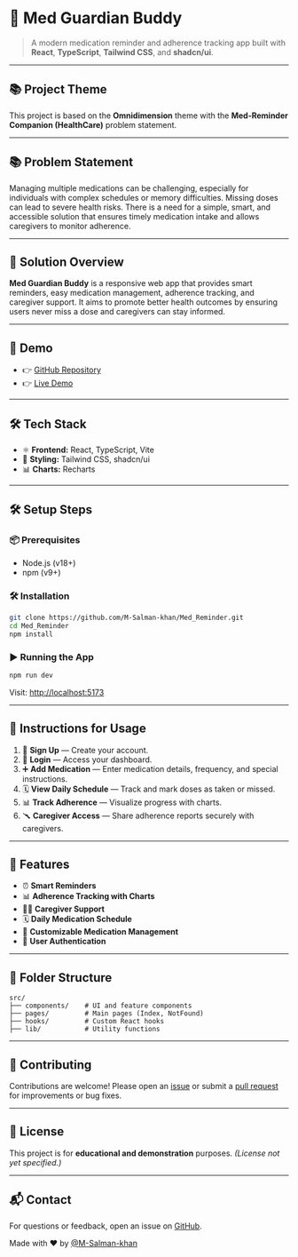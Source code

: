 # 💊 Med Guardian Buddy

> A modern medication reminder and adherence tracking app built with **React**, **TypeScript**, **Tailwind CSS**, and **shadcn/ui**.

---

## 📚 Project Theme

This project is based on the **Omnidimension** theme with the **Med-Reminder Companion (HealthCare)** problem statement.

---

## 📚 Problem Statement

Managing multiple medications can be challenging, especially for individuals with complex schedules or memory difficulties. Missing doses can lead to severe health risks. There is a need for a simple, smart, and accessible solution that ensures timely medication intake and allows caregivers to monitor adherence.

---

## 🔄 Solution Overview

**Med Guardian Buddy** is a responsive web app that provides smart reminders, easy medication management, adherence tracking, and caregiver support. It aims to promote better health outcomes by ensuring users never miss a dose and caregivers can stay informed.

---

## 🔗 Demo

- 👉 [GitHub Repository](https://github.com/M-Salman-khan/Med_Reminder.git)
- 👉 [Live Demo](http://med-guardian-buddy.vercel.app/)

---

## 🛠️ Tech Stack

- ⚛️ **Frontend:** React, TypeScript, Vite
- 🌳 **Styling:** Tailwind CSS, shadcn/ui
- 📊 **Charts:** Recharts

---

## 🛠️ Setup Steps

### 📦 Prerequisites

- Node.js (v18+)
- npm (v9+)

### 🛠️ Installation

```bash
git clone https://github.com/M-Salman-khan/Med_Reminder.git
cd Med_Reminder
npm install
```

### ▶️ Running the App

```bash
npm run dev
```

Visit: [http://localhost:5173](http://localhost:5173)

---

## 🧪 Instructions for Usage

1. 🔐 **Sign Up** — Create your account.
2. 🔑 **Login** — Access your dashboard.
3. ➕ **Add Medication** — Enter medication details, frequency, and special instructions.
4. 🗓️ **View Daily Schedule** — Track and mark doses as taken or missed.
5. 📊 **Track Adherence** — Visualize progress with charts.
6. 🥆 **Caregiver Access** — Share adherence reports securely with caregivers.

---

## 💪 Features

- ⏰ **Smart Reminders**
- 📊 **Adherence Tracking with Charts**
- 👨‍👧 **Caregiver Support**
- 🗓️ **Daily Medication Schedule**
- 💊 **Customizable Medication Management**
- 🔐 **User Authentication**

---

## 📂 Folder Structure

```
src/
├── components/    # UI and feature components
├── pages/         # Main pages (Index, NotFound)
├── hooks/         # Custom React hooks
├── lib/           # Utility functions
```

---

## 🤝 Contributing

Contributions are welcome! Please open an [issue](https://github.com/M-Salman-khan/Med_Reminder/issues) or submit a [pull request](https://github.com/M-Salman-khan/Med_Reminder/pulls) for improvements or bug fixes.

---

## 📄 License

This project is for **educational and demonstration** purposes. *(License not yet specified.)*

---

## 📬 Contact

For questions or feedback, open an issue on [GitHub](https://github.com/M-Salman-khan/Med_Reminder.git).

Made with ❤️ by [@M-Salman-khan](https://github.com/M-Salman-khan)
